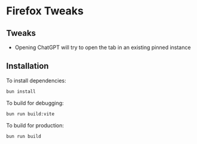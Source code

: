 # Firefox Tweaks

## Tweaks
* Opening ChatGPT will try to open the tab in an existing pinned instance

## Installation

To install dependencies:

```bash
bun install
```

To build for debugging:

```bash
bun run build:vite
```

To build for production:

```bash
bun run build
```
